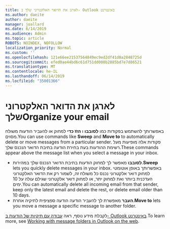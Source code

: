 ```yaml
---
title: לארגן את הדואר האלקטרוני שלך ב- Outlook באינטרנט
ms.author: daeite
author: daeite
manager: joallard
ms.date: 6/14/2019
ms.audience: Admin
ms.topic: article
ROBOTS: NOINDEX, NOFOLLOW
localization_priority: Normal
ms.custom: ''
ms.openlocfilehash: 121e66ee21537564849ec9ed2df41d0a2848725d
ms.sourcegitcommit: efed0ae44bd6c61d751dd008b2885bd7e7d86521
ms.translationtype: MT
ms.contentlocale: he-IL
ms.lasthandoff: 06/14/2019
ms.locfileid: "35001366"
---
```

# <a name="organize-your-email"></a><span data-ttu-id="c8e69-102">לארגן את הדואר האלקטרוני שלך</span><span class="sxs-lookup"><span data-stu-id="c8e69-102">Organize your email</span></span>

<span data-ttu-id="c8e69-103">באפשרותך להשתמש בפקודות כמו **לסובבו** ו **הזז כדי** למחוק או להעביר הודעות משולח מסוים.</span><span class="sxs-lookup"><span data-stu-id="c8e69-103">You can use commands like **Sweep** and **Move to** to automatically delete or move messages from a particular sender.</span></span> <span data-ttu-id="c8e69-104">פקודות אלה מופיעות מעל רשימת ההודעות בעת בחירת הודעה בתיבת הדואר הנכנס שלך.</span><span class="sxs-lookup"><span data-stu-id="c8e69-104">These commands appear above the message list when you select a message in your inbox.</span></span>

- <span data-ttu-id="c8e69-105">**לסובבו** מאפשר לך למחוק הודעות בתיבת הדואר הנכנס שלך במהירות.</span><span class="sxs-lookup"><span data-stu-id="c8e69-105">**Sweep** lets you quickly delete messages in your inbox.</span></span> <span data-ttu-id="c8e69-106">באפשרותך באופן אוטומטי למחוק דואר אלקטרוני נכנס כל משולח זה, לשמור רק את הדואר האלקטרוני העדכנית ביותר ואת למחוק יתר, או למחוק דואר אלקטרוני שגילם עולה על 10 ימים.</span><span class="sxs-lookup"><span data-stu-id="c8e69-106">You can automatically delete all incoming email from that sender, keep only the latest email and delete the rest, or delete email older than 10 days.</span></span>
- <span data-ttu-id="c8e69-107">**העבר** מאפשרת לך להעביר הודעה הודעה ספציפית לתיקיה אחרת.</span><span class="sxs-lookup"><span data-stu-id="c8e69-107">**Move to** lets you move a message a specific message to another folder.</span></span>

<span data-ttu-id="c8e69-108">לקבלת מידע נוסף, ראה [עבודה עם תיקיות של הודעות ב- Outlook באינטרנט](https://support.office.com/article/ae0f10d6-54e7-4f29-acd3-78cdc3fdcb9f).</span><span class="sxs-lookup"><span data-stu-id="c8e69-108">To learn more, see [Working with message folders in Outlook on the web](https://support.office.com/article/ae0f10d6-54e7-4f29-acd3-78cdc3fdcb9f).</span></span>